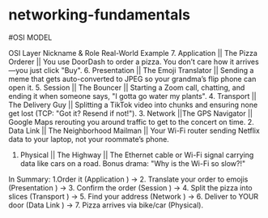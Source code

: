 # networking-fundamentals
#OSI MODEL

OSI Layer Nickname & Role Real-World Example
7. Application	|| The Pizza Orderer	|| You use DoorDash to order a pizza. You don’t care how it arrives—you just click "Buy".
6. Presentation	|| The Emoji Translator || Sending a meme that gets auto-converted to JPEG so your grandma’s flip phone can open it.
5. Session	|| The Bouncer || Starting a Zoom call, chatting, and ending it when someone says, "I gotta go water my plants".
4. Transport || The Delivery Guy || Splitting a TikTok video into chunks and ensuring none get lost (TCP: "Got it? Resend if not!").
3. Network ||The GPS Navigator || Google Maps rerouting you around traffic to get to the concert on time.
2. Data Link || The Neighborhood Mailman || Your Wi-Fi router sending Netflix data to your laptop, not your roommate’s phone.
1. Physical ||	The Highway || The Ethernet cable or Wi-Fi signal carrying data like cars on a road. Bonus drama: "Why is the Wi-Fi so slow?!"

In Summary: 1.Order it (Application ) → 2. Translate your order to emojis (Presentation ) → 3. Confirm the order (Session ) → 4. Split the pizza into slices (Transport ) → 5. Find your address (Network ) → 6. Deliver to YOUR door (Data Link ) → 7. Pizza arrives via bike/car (Physical).
